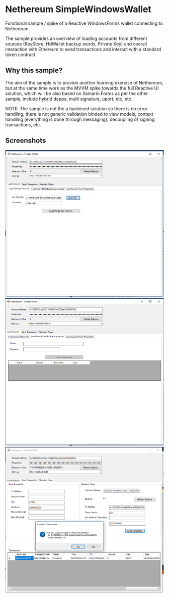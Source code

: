 # Nethereum SimpleWindowsWallet

Functional sample / spike of a Reactive WindowsForms wallet connecting to Nethereum. 

The sample provides an overview of loading accounts from different sources (KeyStore, HdWallet backup words, Private Key) and overall interaction with Ethereum to send transactions and interact with a standard token contract.

## Why this sample?

The aim of the sample is to provide another learning exercise of Nethereum, but at the same time work as the MVVM spike towards the full Reactive UI solution, which will be also based on Xamarin.Forms as per the other sample, include hybrid dapps, multi signature, uport, etc, etc.

NOTE: The sample is not the a hardened solution so there is no error handling, there is not generic validation binded to view models, context handling (everything is done through messaging), decoupling of signing transactions, etc.

## Screenshots

![Load From KeyStore](screenshots/LoadFromKeyStore.PNG)
![Load From Hd Wallet](screenshots/LoadFromHDWallet.PNG)
![Token transfer Sample](screenshots/TokenTransferSample.PNG)

